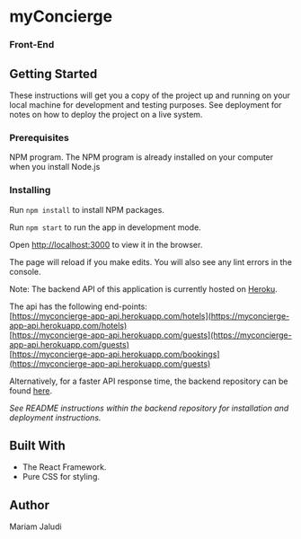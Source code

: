 
# myConcierge
### Front-End

## Getting Started
These instructions will get you a copy of the project up and running on your local machine for development and testing purposes. See deployment for notes on how to deploy the project on a live system.

### Prerequisites
NPM program. The NPM program is already installed on your computer when you install Node.js

### Installing

Run `npm install` to install NPM packages.<br>

Run `npm start` to run the app in development mode. <br>

Open [http://localhost:3000](http://localhost:3000) to view it in the browser.

The page will reload if you make edits. You will also see any lint errors in the console.

Note: The backend API of this application is currently hosted on [Heroku](https://myconcierge-app-api.herokuapp.com/).

The api has the following end-points: <br>
[https://myconcierge-app-api.herokuapp.com/hotels](https://myconcierge-app-api.herokuapp.com/hotels) <br>
[https://myconcierge-app-api.herokuapp.com/guests](https://myconcierge-app-api.herokuapp.com/guests) <br>
[https://myconcierge-app-api.herokuapp.com/bookings](https://myconcierge-app-api.herokuapp.com/guests) <br>

Alternatively, for a faster API response time, the backend repository can be found [here](https://github.com/Mariamjaludi/myConcierge-backend).

*See README instructions within the backend repository for installation and deployment instructions.*

## Built With

* The React Framework.
* Pure CSS for styling.

## Author

Mariam Jaludi
